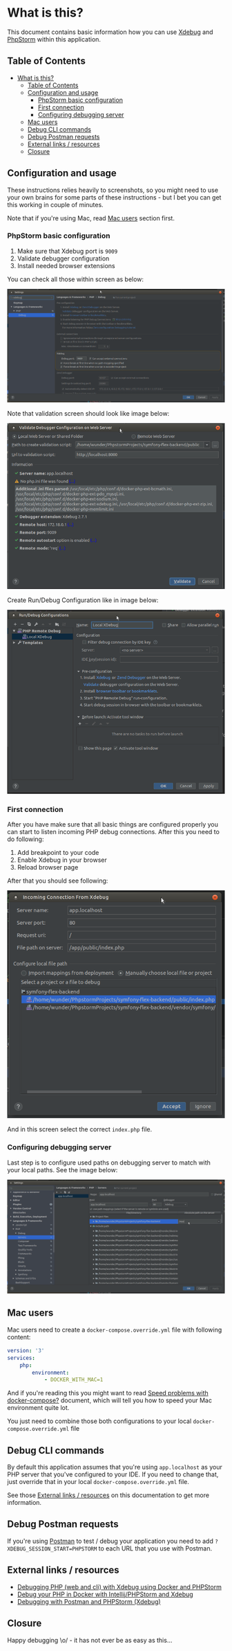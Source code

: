 # What is this?

This document contains basic information how you can use [Xdebug](https://xdebug.org/) 
and [PhpStorm](https://www.jetbrains.com/phpstorm/) within this application.

## Table of Contents

* [What is this?](#what-is-this)
   * [Table of Contents](#table-of-contents)
   * [Configuration and usage](#configuration-and-usage)
      * [PhpStorm basic configuration](#phpstorm-basic-configuration)
      * [First connection](#first-connection)
      * [Configuring debugging server](#configuring-debugging-server)
   * [Mac users](#mac-users)
   * [Debug CLI commands](#debug-cli-commands)
   * [Debug Postman requests](#debug-postman-requests)
   * [External links / resources](#external-links--resources)
   * [Closure](#closure)

## Configuration and usage

These instructions relies heavily to screenshots, so you might need to use
your own brains for some parts of these instructions - but I bet you can get
this working in couple of minutes.

Note that if you're using Mac, read [Mac users](#mac-users) section first. 

### PhpStorm basic configuration

1) Make sure that Xdebug port is `9009`
2) Validate debugger configuration
3) Install needed browser extensions

You can check all those within screen as below: 

![Basic settings](images/xdebug_01.png)

Note that validation screen should look like image below:

![Validation](images/xdebug_02.png)

Create Run/Debug Configuration like in image below:

![Run/Debug Configuration](images/xdebug_03.png)

### First connection

After you have make sure that all basic things are configured properly you can
start to listen incoming PHP debug connections. After this you need to do 
following:

1) Add breakpoint to your code
2) Enable Xdebug in your browser
3) Reload browser page

After that you should see following: 

![Incoming connection from Xdebug](images/xdebug_04.png)

And in this screen select the correct `index.php` file.

### Configuring debugging server

Last step is to configure used paths on debugging server to match with your
local paths. See the image below: 

![Path mappings](images/xdebug_05.png)

## Mac users

Mac users need to create a `docker-compose.override.yml` file with following 
content:

```yaml
version: '3'
services:
    php:
        environment:
            - DOCKER_WITH_MAC=1
```

And if you're reading this you might want to read [Speed problems with docker-compose?](SPEED_UP_DOCKER_COMPOSE.md)
document, which will tell you how to speed your Mac environment quite lot.

You just need to combine those both configurations to your local
`docker-compose.override.yml` file

## Debug CLI commands

By default this application assumes that you're using `app.localhost` as your 
PHP server that you've configured to your IDE. If you need to change that, just
override that in your local `docker-compose.override.yml` file.

See those [External links / resources](#external-links--resources) on this
documentation to get more information.

## Debug Postman requests

If you're using [Postman](https://www.getpostman.com/) to test / debug your
application you need to add `?XDEBUG_SESSION_START=PHPSTORM` to each URL
that you use with Postman.

## External links / resources

* [Debugging PHP (web and cli) with Xdebug using Docker and PHPStorm](https://thecodingmachine.io/configuring-xdebug-phpstorm-docker)
* [Debug your PHP in Docker with Intellij/PHPStorm and Xdebug](https://gist.github.com/jehaby/61a89b15571b4bceee2417106e80240d)
* [Debugging with Postman and PHPStorm (Xdebug)](https://www.thinkbean.com/drupal-development-blog/debugging-postman-and-phpstorm-xdebug)

## Closure

Happy debugging \o/ - it has not ever be as easy as this...
